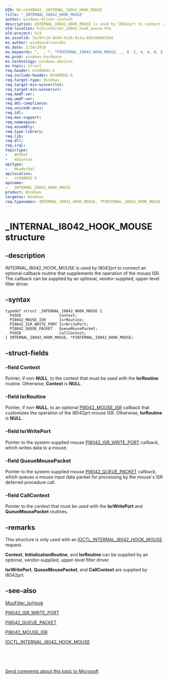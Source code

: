 ```yaml
---
UID: NS:ntdd8042._INTERNAL_I8042_HOOK_MOUSE
title: "_INTERNAL_I8042_HOOK_MOUSE"
author: windows-driver-content
description: INTERNAL_I8042_HOOK_MOUSE is used by I8042prt to connect an optional callback routine that supplements the operation of the mouse ISR. The callback can be supplied by an optional, vendor-supplied, upper-level filter driver.
old-location: hid\internal_i8042_hook_mouse.htm
old-project: hid
ms.assetid: 7ac9fc14-9e94-412b-811a-6013d46020a0
ms.author: windowsdriverdev
ms.date: 2/24/2018
ms.keywords: ",  , *, *PINTERNAL_I8042_HOOK_MOUSE, ,, 0, 2, 4, 8, A, E, H, I, INTERNAL_I8042_HOOK_MOUSE, INTERNAL_I8042_HOOK_MOUSE structure [Human Input Devices], K, L, M, N, O, P, PINTERNAL_I8042_HOOK_MOUSE, PINTERNAL_I8042_HOOK_MOUSE structure pointer [Human Input Devices], R, S, T, U, _, _INTERNAL_I8042_HOOK_MOUSE, hid.internal_i8042_hook_mouse, i8042ref_23133caf-3bd0-4160-8213-899e37b7703e.xml, ntdd8042/INTERNAL_I8042_HOOK_MOUSE, ntdd8042/PINTERNAL_I8042_HOOK_MOUSE"
ms.prod: windows-hardware
ms.technology: windows-devices
ms.topic: struct
req.header: ntdd8042.h
req.include-header: Ntdd8042.h
req.target-type: Windows
req.target-min-winverclnt: 
req.target-min-winversvr: 
req.kmdf-ver: 
req.umdf-ver: 
req.ddi-compliance: 
req.unicode-ansi: 
req.idl: 
req.max-support: 
req.namespace: 
req.assembly: 
req.type-library: 
req.lib: 
req.dll: 
req.irql: 
topictype:
-	APIRef
-	kbSyntax
apitype:
-	HeaderDef
apilocation:
-	ntdd8042.h
apiname:
-	INTERNAL_I8042_HOOK_MOUSE
product: Windows
targetos: Windows
req.typenames: INTERNAL_I8042_HOOK_MOUSE, *PINTERNAL_I8042_HOOK_MOUSE
---
```


# _INTERNAL_I8042_HOOK_MOUSE structure


## -description


INTERNAL_I8042_HOOK_MOUSE is used by I8042prt to connect an optional callback routine that supplements the operation of the mouse ISR. The callback can be supplied by an optional, vendor-supplied, upper-level filter driver.


## -syntax


````
typedef struct _INTERNAL_I8042_HOOK_MOUSE {
  PVOID                 Context;
  PI8042_MOUSE_ISR      IsrRoutine;
  PI8042_ISR_WRITE_PORT IsrWritePort;
  PI8042_QUEUE_PACKET   QueueMousePacket;
  PVOID                 CallContext;
} INTERNAL_I8042_HOOK_MOUSE, *PINTERNAL_I8042_HOOK_MOUSE;
````


## -struct-fields




### -field Context

Pointer, if non-<b>NULL</b>, to the context that must be used with the <b>IsrRoutine</b> routine. Otherwise, <b>Context</b> is <b>NULL</b>. 


### -field IsrRoutine

Pointer, if non-<b>NULL</b>, to an optional <a href="..\ntdd8042\nc-ntdd8042-pi8042_mouse_isr.md">PI8042_MOUSE_ISR</a> callback that customizes the operation of the I8042prt mouse ISR. Otherwise, <b>IsrRoutine </b>is <b>NULL</b>. 


### -field IsrWritePort

Pointer to the system-supplied mouse <a href="..\ntdd8042\nc-ntdd8042-pi8042_isr_write_port.md">PI8042_ISR_WRITE_PORT</a> callback, which writes data to a mouse.


### -field QueueMousePacket

Pointer to the system-supplied mouse <a href="..\ntdd8042\nc-ntdd8042-pi8042_queue_packet.md">PI8042_QUEUE_PACKET</a> callback, which queues a mouse input data packet for processing by the mouse's ISR deferred procedure call. 


### -field CallContext

Pointer to the context that must be used with the <b>IsrWritePort</b> and <b>QueueMousePacket</b> routines. 


## -remarks



This structure is only used with an <a href="..\ntdd8042\ni-ntdd8042-ioctl_internal_i8042_hook_mouse.md">IOCTL_INTERNAL_I8042_HOOK_MOUSE</a> request. 

<b>Context</b>, <b>InitializationRoutine</b>, and <b>IsrRoutine</b> can be supplied by an optional, vendor-supplied, upper-level filter driver. 

<b>IsrWritePort</b>, <b>QueueMousePacket</b>, and <b>CallContext</b> are supplied by I8042prt.




## -see-also

<a href="https://msdn.microsoft.com/34d0a7e9-4a1e-43ba-a643-800ebaadc360">MouFilter_IsrHook</a>



<a href="..\ntdd8042\nc-ntdd8042-pi8042_isr_write_port.md">PI8042_ISR_WRITE_PORT</a>



<a href="..\ntdd8042\nc-ntdd8042-pi8042_queue_packet.md">PI8042_QUEUE_PACKET</a>



<a href="..\ntdd8042\nc-ntdd8042-pi8042_mouse_isr.md">PI8042_MOUSE_ISR</a>



<a href="..\ntdd8042\ni-ntdd8042-ioctl_internal_i8042_hook_mouse.md">IOCTL_INTERNAL_I8042_HOOK_MOUSE</a>



 

 

<a href="mailto:wsddocfb@microsoft.com?subject=Documentation%20feedback [hid\hid]:%20INTERNAL_I8042_HOOK_MOUSE structure%20 RELEASE:%20(2/24/2018)&amp;body=%0A%0APRIVACY STATEMENT%0A%0AWe use your feedback to improve the documentation. We don't use your email address for any other purpose, and we'll remove your email address from our system after the issue that you're reporting is fixed. While we're working to fix this issue, we might send you an email message to ask for more info. Later, we might also send you an email message to let you know that we've addressed your feedback.%0A%0AFor more info about Microsoft's privacy policy, see http://privacy.microsoft.com/en-us/default.aspx." title="Send comments about this topic to Microsoft">Send comments about this topic to Microsoft</a>

